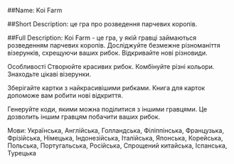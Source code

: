 ##Name: 
Koi Farm
        
##Short Description:
це гра про розведення парчевих коропів.
        
##Full Description:
Koi Farm - це гра, у якій гравці займаються розведенням парчевих коропів. Досліджуйте безмежне різноманіття візерунків, схрещуючи ваших рибок. Відкривайте нові різновиди.

Особливості
Створюйте красивих рибок. Комбінуйте різні кольори. Знаходьте цікаві 
візерунки.

Зберігайте картки з найкрасивішими рибками. Книга для карток допоможе вам робити нові відкриття.

Генеруйте коди, якими можна поділитися з іншими гравцями. Це дозволить іншим гравцям побачити ваших рибок.


Мови:
Українська, Англійська, Голландська, Філіппінська, Французька, Фрізійська, Німецька, Індонезійська, Італійська, Японська, Корейська, Польська, Португальська, Російська, Спрощений китайська, Іспанська, Турецька
